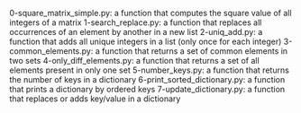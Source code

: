 0-square_matrix_simple.py: a function that computes the square value of all integers of a matrix
1-search_replace.py: a function that replaces all occurrences of an element by another in a new list
2-uniq_add.py: a function that adds all unique integers in a list (only once for each integer)
3-common_elements.py: a function that returns a set of common elements in two sets
4-only_diff_elements.py: a function that returns a set of all elements present in only one set
5-number_keys.py: a function that returns the number of keys in a dictionary
6-print_sorted_dictionary.py: a function that prints a dictionary by ordered keys
7-update_dictionary.py: a function that replaces or adds key/value in a dictionary
